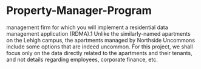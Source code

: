 # Property-Manager-Program
management firm for which you will implement a residential data management application (RDMA).1 Unlike the similarly-named apartments on the Lehigh campus, the apartments managed by Northside Uncommons include some options that are indeed uncommon. For this project, we shall focus only on the data directly related to the apartments and their tenants, and not details regarding employees, corporate finance, etc.
